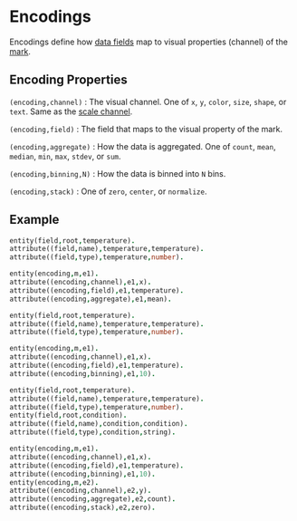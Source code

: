 # Encodings

Encodings define how [data fields](schema.md) map to visual properties (channel) of the [mark](mark.md).

## Encoding Properties

`(encoding,channel)` : The visual channel. One of `x`, `y`, `color`, `size`, `shape`, or `text`. Same as the
[scale channel](scale.md).

`(encoding,field)` : The field that maps to the visual property of the mark.

`(encoding,aggregate)` : How the data is aggregated. One of `count`, `mean`, `median`, `min`, `max`, `stdev`, or `sum`.

`(encoding,binning,N)` : How the data is binned into `N` bins.

`(encoding,stack)` : One of `zero`, `center`, or `normalize`.

## Example

```prolog
entity(field,root,temperature).
attribute((field,name),temperature,temperature).
attribute((field,type),temperature,number).

entity(encoding,m,e1).
attribute((encoding,channel),e1,x).
attribute((encoding,field),e1,temperature).
attribute((encoding,aggregate),e1,mean).
```

```prolog
entity(field,root,temperature).
attribute((field,name),temperature,temperature).
attribute((field,type),temperature,number).

entity(encoding,m,e1).
attribute((encoding,channel),e1,x).
attribute((encoding,field),e1,temperature).
attribute((encoding,binning),e1,10).
```

```prolog
entity(field,root,temperature).
attribute((field,name),temperature,temperature).
attribute((field,type),temperature,number).
entity(field,root,condition).
attribute((field,name),condition,condition).
attribute((field,type),condition,string).

entity(encoding,m,e1).
attribute((encoding,channel),e1,x).
attribute((encoding,field),e1,temperature).
attribute((encoding,binning),e1,10).
entity(encoding,m,e2).
attribute((encoding,channel),e2,y).
attribute((encoding,aggregate),e2,count).
attribute((encoding,stack),e2,zero).
```
